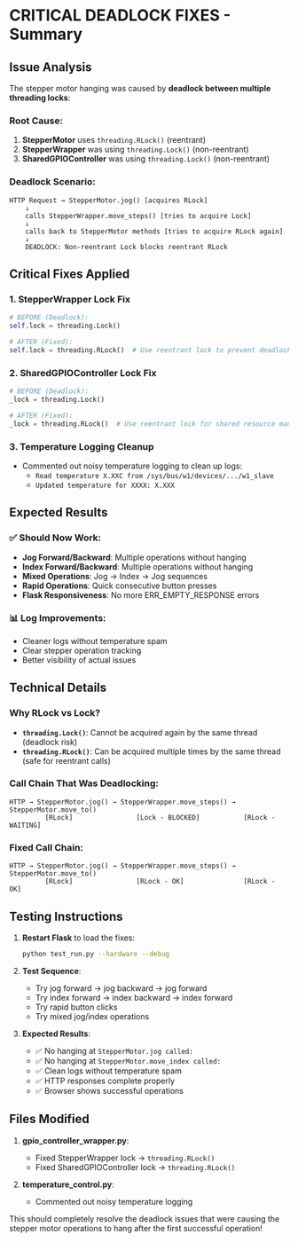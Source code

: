 # CRITICAL DEADLOCK FIXES - Summary

## Issue Analysis

The stepper motor hanging was caused by **deadlock between multiple threading locks**:

### Root Cause:
1. **StepperMotor** uses `threading.RLock()` (reentrant)
2. **StepperWrapper** was using `threading.Lock()` (non-reentrant) 
3. **SharedGPIOController** was using `threading.Lock()` (non-reentrant)

### Deadlock Scenario:
```
HTTP Request → StepperMotor.jog() [acquires RLock]
    ↓
    calls StepperWrapper.move_steps() [tries to acquire Lock] 
    ↓  
    calls back to StepperMotor methods [tries to acquire RLock again]
    ↓
    DEADLOCK: Non-reentrant Lock blocks reentrant RLock
```

## Critical Fixes Applied

### 1. StepperWrapper Lock Fix
```python
# BEFORE (Deadlock):
self.lock = threading.Lock()

# AFTER (Fixed):
self.lock = threading.RLock()  # Use reentrant lock to prevent deadlock with StepperMotor
```

### 2. SharedGPIOController Lock Fix  
```python
# BEFORE (Deadlock):
_lock = threading.Lock()

# AFTER (Fixed):  
_lock = threading.RLock()  # Use reentrant lock for shared resource management
```

### 3. Temperature Logging Cleanup
- Commented out noisy temperature logging to clean up logs:
  - `Read temperature X.XXC from /sys/bus/w1/devices/.../w1_slave`
  - `Updated temperature for XXXX: X.XXX`

## Expected Results

### ✅ **Should Now Work:**
- **Jog Forward/Backward**: Multiple operations without hanging
- **Index Forward/Backward**: Multiple operations without hanging  
- **Mixed Operations**: Jog → Index → Jog sequences
- **Rapid Operations**: Quick consecutive button presses
- **Flask Responsiveness**: No more ERR_EMPTY_RESPONSE errors

### 📊 **Log Improvements:**
- Cleaner logs without temperature spam
- Clear stepper operation tracking
- Better visibility of actual issues

## Technical Details

### Why RLock vs Lock?
- **`threading.Lock()`**: Cannot be acquired again by the same thread (deadlock risk)
- **`threading.RLock()`**: Can be acquired multiple times by the same thread (safe for reentrant calls)

### Call Chain That Was Deadlocking:
```
HTTP → StepperMotor.jog() → StepperWrapper.move_steps() → StepperMotor.move_to()
         [RLock]                [Lock - BLOCKED]           [RLock - WAITING]
```

### Fixed Call Chain:
```
HTTP → StepperMotor.jog() → StepperWrapper.move_steps() → StepperMotor.move_to()
         [RLock]                [RLock - OK]               [RLock - OK]
```

## Testing Instructions

1. **Restart Flask** to load the fixes:
   ```bash
   python test_run.py --hardware --debug
   ```

2. **Test Sequence**:
   - Try jog forward → jog backward → jog forward 
   - Try index forward → index backward → index forward
   - Try rapid button clicks
   - Try mixed jog/index operations

3. **Expected Results**:
   - ✅ No hanging at `StepperMotor.jog called:` 
   - ✅ No hanging at `StepperMotor.move_index called:`
   - ✅ Clean logs without temperature spam
   - ✅ HTTP responses complete properly
   - ✅ Browser shows successful operations

## Files Modified

1. **gpio_controller_wrapper.py**: 
   - Fixed StepperWrapper lock → `threading.RLock()`
   - Fixed SharedGPIOController lock → `threading.RLock()`

2. **temperature_control.py**:
   - Commented out noisy temperature logging

This should completely resolve the deadlock issues that were causing the stepper motor operations to hang after the first successful operation!
